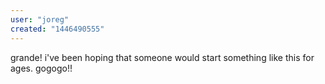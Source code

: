 ```yaml
---
user: "joreg"
created: "1446490555"
---
```


grande! i've been hoping that someone would start something like this for ages. gogogo!!
